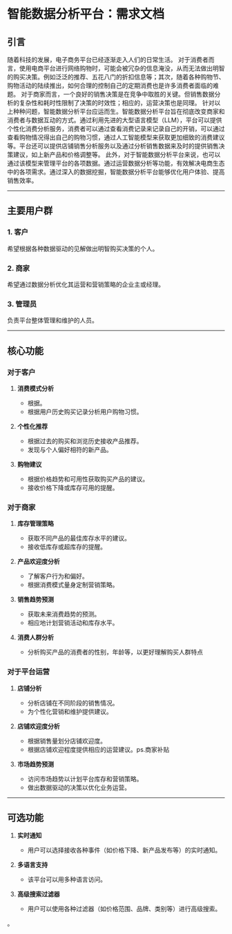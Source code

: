 # 智能数据分析平台：需求文档

## 引言

随着科技的发展，电子商务平台已经逐渐走入人们的日常生活。
对于消费者而言，使用电商平台进行网络购物时，可能会被冗杂的信息淹没，从而无法做出明智的购买决策。例如泛泛的推荐、五花八门的折扣信息等；其次，随着各种购物节、购物活动的陆续推出，如何合理的控制自己的定期消费也是许多消费者面临的难题。
对于商家而言，一个良好的销售决策是在竞争中取胜的关键。但销售数据分析的复杂性和耗时性限制了决策的时效性；相应的，运营决策也是同理。
针对以上种种问题，智能数据分析平台应运而生。智能数据分析平台旨在彻底改变商家和消费者与数据互动的方式。通过利用先进的大型语言模型（LLM），平台可以提供个性化消费分析服务，消费者可以通过查看消费记录来记录自己的开销，可以通过查看购物情况得出自己的购物习惯，通过人工智能模型来获取更加细致的消费建议等。平台还可以提供店铺销售分析服务以及通过分析销售数据来及时的提供销售决策建议，如上新产品和价格调整等。
此外，对于智能数据分析平台来说，也可以通过该模型来管理平台的各项数据。通过运营数据分析等功能，有效解决电商生态中的各项需求。通过深入的数据挖掘，智能数据分析平台能够优化用户体验、提高销售效率。

---

## 主要用户群

### 1. 客户
希望根据各种数据驱动的见解做出明智购买决策的个人。

### 2. 商家
希望通过数据分析优化其运营和营销策略的企业主或经理。

### 3. 管理员
负责平台整体管理和维护的人员。

---

## 核心功能

### 对于客户

1. **消费模式分析** 
    - 根据。
    - 根据用户历史购买记录分析用户购物习惯。

2. **个性化推荐**
    - 根据过去的购买和浏览历史接收产品推荐。
    - 发现与个人偏好相符的新产品。

3. **购物建议**
    - 根据价格趋势和可用性获取购买产品的建议。
    - 接收价格下降或库存可用的提醒。

### 对于商家

1. **库存管理策略**
    - 获取不同产品的最佳库存水平的建议。
    - 接收低库存或超库存的提醒。

2. **产品欢迎度分析**
    - 了解客户行为和偏好。
    - 根据消费模式量身定制营销策略。

3. **销售趋势预测**
    - 获取未来消费趋势的预测。
    - 相应地计划营销活动和库存水平。

4. **消费人群分析**
    - 分析购买产品的消费者的性别，年龄等，以更好理解购买人群特点

### 对于平台运营

1. **店铺分析**
    - 分析店铺在不同阶段的销售情况。
    - 为个性化营销和维护提供建议。

2. **店铺欢迎度分析**
    - 根据销售量划分店铺欢迎度。
    - 根据店铺欢迎程度提供相应的运营建议。ps.商家补贴

3. **市场趋势预测**
    - 访问市场趋势以计划平台库存和营销策略。
    - 做出数据驱动的决策以优化业务运营。





---

## 可选功能

1. **实时通知**
    - 用户可以选择接收各种事件（如价格下降、新产品发布等）的实时通知。

2. **多语言支持**
    - 该平台可以用多种语言访问。

3. **高级搜索过滤器**
    - 用户可以使用各种过滤器（如价格范围、品牌、类别等）进行高级搜索。

。